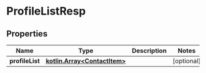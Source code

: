 # ProfileListResp

## Properties
Name | Type | Description | Notes
------------ | ------------- | ------------- | -------------
**profileList** | [**kotlin.Array&lt;ContactItem&gt;**](ContactItem.md) |  |  [optional]
